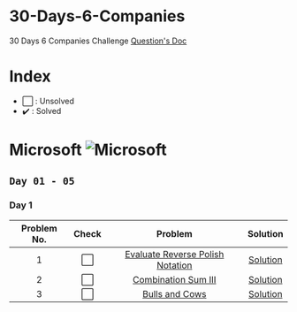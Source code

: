 # 30-Days-6-Companies
30 Days 6 Companies Challenge
[Question's Doc](https://bit.ly/30Days6CompanyWCE)

# Index
- ⬜ : Unsolved
- ✔️ : Solved

# Microsoft ![Microsoft](https://img.shields.io/badge/Microsoft-5E5E5E.svg?style=for-the-badge&logo=Microsoft&logoColor=white)
## `Day 01 - 05`

### Day 1
| Problem No. | Check | Problem | Solution  |
| :---: | :--------:  | :---------: | :---------: |
| 1   | ⬜ | [Evaluate Reverse Polish Notation](https://leetcode.com/problems/evaluate-reverse-polish-notation/) | [Solution](https://leetcode.com/playground/4XLytoSG) |
| 2   | ⬜ | [Combination Sum III](https://leetcode.com/problems/combination-sum-iii/description/) | [Solution](https://leetcode.com/playground/MZxoWTtb) |
| 3   | ⬜ | [Bulls and Cows](https://leetcode.com/problems/bulls-and-cows/) | [Solution](https://leetcode.com/playground/e4XJck6f) |
